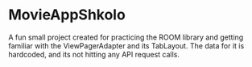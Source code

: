# MovieAppShkolo
A fun small project created for practicing the ROOM library and getting familiar with the ViewPagerAdapter and its TabLayout.
The data for it is hardcoded, and its not hitting any API request calls.
